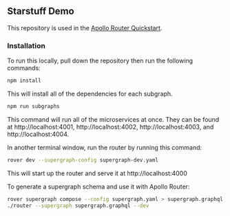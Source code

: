 ## Starstuff Demo

This repository is used in the [Apollo Router Quickstart](https://www.apollographql.com/docs/router/quickstart/).

### Installation

To run this locally, pull down the repository then run the following commands:

```sh
npm install
```

This will install all of the dependencies for each subgraph.

```sh
npm run subgraphs
```

This command will run all of the microservices at once. They can be found at http://localhost:4001, http://localhost:4002, http://localhost:4003, and http://localhost:4004.

In another terminal window, run the router by running this command:

```sh
rover dev --supergraph-config supergraph-dev.yaml
```

This will start up the router and serve it at http://localhost:4000

To generate a supergraph schema and use it with Apollo Router:

```sh
rover supergraph compose --config supergraph.yaml > supergraph.graphql
./router --supergraph supergraph.graphql --dev
```
